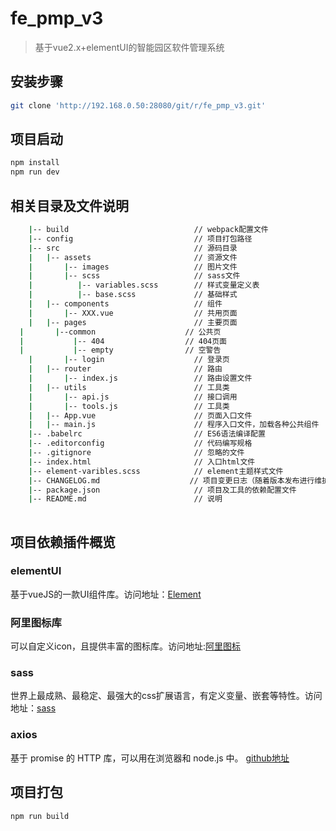 # fe_pmp_v3

> 基于vue2.x+elementUI的智能园区软件管理系统

## 安装步骤

``` bash
git clone 'http://192.168.0.50:28080/git/r/fe_pmp_v3.git'
```

## 项目启动

``` bash
npm install
npm run dev
```
## 相关目录及文件说明

``` bash
	|-- build                            // webpack配置文件
	|-- config                           // 项目打包路径
	|-- src                              // 源码目录
	|   |-- assets                       // 资源文件
	|       |-- images                   // 图片文件
	|       |-- scss                     // sass文件 
	|          |-- variables.scss        // 样式变量定义表
	|          |-- base.scss             // 基础样式
	|   |-- components                   // 组件
	|       |-- XXX.vue                  // 共用页面
	|   |-- pages                        // 主要页面
  |       |--common                    // 公共页
  |           |-- 404                  // 404页面
  |           |-- empty                // 空警告
	|       |-- login                    // 登录页
	|   |-- router                       // 路由
	|       |-- index.js                 // 路由设置文件
	|   |-- utils                        // 工具类
	|       |-- api.js                   // 接口调用
	|       |-- tools.js                 // 工具类
	|   |-- App.vue                      // 页面入口文件
	|   |-- main.js                      // 程序入口文件，加载各种公共组件
	|-- .babelrc                         // ES6语法编译配置
	|-- .editorconfig                    // 代码编写规格
	|-- .gitignore                       // 忽略的文件
	|-- index.html                       // 入口html文件
	|-- element-varibles.scss            // element主题样式文件
	|-- CHANGELOG.md                    // 项目变更日志（随着版本发布进行维护）
	|-- package.json                     // 项目及工具的依赖配置文件
	|-- README.md                        // 说明
	
```
## 项目依赖插件概览

### elementUI
基于vueJS的一款UI组件库。访问地址：[Element](http://element-cn.eleme.io/#/zh-CN/component/installation)

### 阿里图标库 
可以自定义icon，且提供丰富的图标库。访问地址:[阿里图标](https://www.iconfont.cn/manage/index?manage_type=myprojects&projectId=1006905
) 

### sass 
世界上最成熟、最稳定、最强大的css扩展语言，有定义变量、嵌套等特性。访问地址：[sass](http://sass-lang.com/documentation/file.SASS_REFERENCE.html)

### axios
基于 promise 的 HTTP 库，可以用在浏览器和 node.js 中。
[github地址](https://github.com/axios/axioss)


## 项目打包
``` bash
npm run build
```






